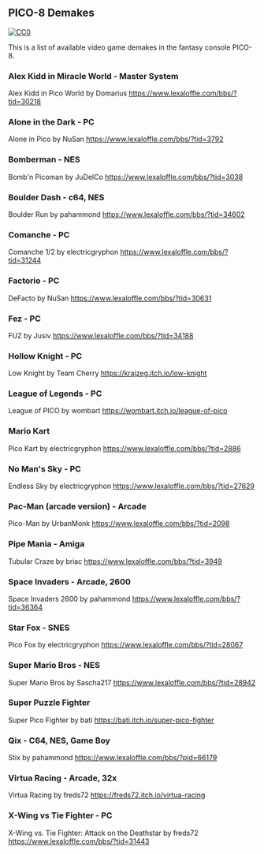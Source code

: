 ## PICO-8 Demakes

<p xmlns:dct="http://purl.org/dc/terms/">
  <a rel="license" href="https://creativecommons.org/publicdomain/zero/1.0/">
    <img src="https://i.creativecommons.org/p/zero/1.0/88x31.png" style="border-style: none;" alt="CC0" />
  </a>
</p>

This is a list of available video game demakes in the fantasy console PICO-8.

### Alex Kidd in Miracle World - Master System
Alex Kidd in Pico World by Domarius https://www.lexaloffle.com/bbs/?tid=30218

### Alone in the Dark - PC
Alone in Pico by NuSan https://www.lexaloffle.com/bbs/?tid=3792

### Bomberman - NES
Bomb'n Picoman by JuDelCo https://www.lexaloffle.com/bbs/?tid=3038

### Boulder Dash - c64, NES
Boulder Run by pahammond https://www.lexaloffle.com/bbs/?tid=34602

### Comanche - PC
Comanche 1/2 by electricgryphon https://www.lexaloffle.com/bbs/?tid=31244

### Factorio - PC
DeFacto by NuSan https://www.lexaloffle.com/bbs/?tid=30631

### Fez - PC
FUZ by Jusiv https://www.lexaloffle.com/bbs/?tid=34188

### Hollow Knight - PC
Low Knight by Team Cherry https://krajzeg.itch.io/low-knight

### League of Legends - PC
League of PICO by wombart https://wombart.itch.io/league-of-pico

### Mario Kart
Pico Kart by electricgryphon https://www.lexaloffle.com/bbs/?tid=2886

### No Man's Sky - PC
Endless Sky by electricgryphon https://www.lexaloffle.com/bbs/?tid=27629

### Pac-Man (arcade version) - Arcade
Pico-Man by UrbanMonk https://www.lexaloffle.com/bbs/?tid=2098

### Pipe Mania - Amiga
Tubular Craze by briac https://www.lexaloffle.com/bbs/?tid=3949

### Space Invaders - Arcade, 2600
Space Invaders 2600 by pahammond https://www.lexaloffle.com/bbs/?tid=36364

### Star Fox - SNES
Pico Fox by electricgryphon https://www.lexaloffle.com/bbs/?tid=28067

### Super Mario Bros - NES
Super Mario Bros by Sascha217 https://www.lexaloffle.com/bbs/?tid=28942

### Super Puzzle Fighter
Super Pico Fighter by bati https://bati.itch.io/super-pico-fighter

### Qix - C64, NES, Game Boy
Stix by pahammond https://www.lexaloffle.com/bbs/?pid=66179

### Virtua Racing - Arcade, 32x
Virtua Racing by freds72 https://freds72.itch.io/virtua-racing

### X-Wing vs Tie Fighter - PC
X-Wing vs. Tie Fighter: Attack on the Deathstar by freds72 https://www.lexaloffle.com/bbs/?tid=31443